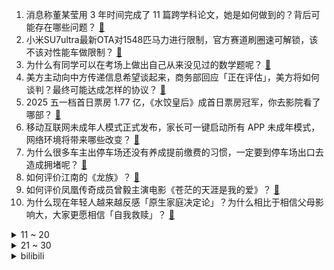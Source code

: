 1. 消息称董某莹用 3 年时间完成了 11 篇跨学科论文，她是如何做到的？背后可能存在哪些问题？ [:link:](https://www.zhihu.com/question/1901025064675141260)
2. 小米SU7ultra最新OTA对1548匹马力进行限制，官方赛道刷圈速可解锁，该不该对性能车做限制？ [:link:](https://www.zhihu.com/question/1901250394950201671)
3. 为什么有同学可以在考场上做出自己从来没见过的数学题呢？ [:link:](https://www.zhihu.com/question/1900852767297352968)
4. 美方主动向中方传递信息希望谈起来，商务部回应「正在评估」，美方将如何谈判？最终可能达成怎样的协议？ [:link:](https://www.zhihu.com/question/1901553333975611340)
5. 2025 五一档首日票房 1.77 亿，《水饺皇后》成首日票房冠军，你去影院看了哪部？ [:link:](https://www.zhihu.com/question/1901382909270659579)
6. 移动互联网未成年人模式正式发布，家长可一键启动所有 APP 未成年模式，网络环境将带来哪些改变？ [:link:](https://www.zhihu.com/question/1900863654439654216)
7. 为什么很多车主出停车场还没有养成提前缴费的习惯，一定要到停车场出口去造成拥堵呢？ [:link:](https://www.zhihu.com/question/1900829324363412934)
8. 如何评价江南的《龙族》？ [:link:](https://www.zhihu.com/question/23622676)
9. 如何评价凤凰传奇成员曾毅主演电影《苍茫的天涯是我的爱》？ [:link:](https://www.zhihu.com/question/1898014896995664278)
10. 为什么现在年轻人越来越反感「原生家庭决定论」？为什么相比于相信父母影响大，大家更愿相信「自我救赎」？ [:link:](https://www.zhihu.com/question/1900479659168203794)
<details>
<summary>11 ~ 20</summary>

11. 比亚迪 4 月新能源汽车销量超 38 万辆，年内累计销量超 138万辆，如何评价其表现？ [:link:](https://www.zhihu.com/question/1901350897201689633)
12. 董某莹被曝博士论文与北京科技大学一发明专利多处雷同，具体情况怎么样？算是抄袭吗？ [:link:](https://www.zhihu.com/question/1901244983983432857)
13. 国家卫健委对近日肖某引发舆情问题开展调查，肖某、董某及有关机构可能会承担哪些责任？ [:link:](https://www.zhihu.com/question/1901192719428182699)
14. 「网约摩托车」在部分县城上线，这种模式可能存在哪些问题？适合推广吗？ [:link:](https://www.zhihu.com/question/1901286895167698476)
15. 在外工作学习的你，五一为什么选择不回家？ [:link:](https://www.zhihu.com/question/1899933741025032013)
16. 网友爆料有协和 4+4 博士论文正文仅 12 页，这样会是合格的论文吗？博士论文一般有多少页？ [:link:](https://www.zhihu.com/question/1900988315747971092)
17. 贵州茅台一季度净利润 268.47 亿元，同比增长 11.56%，如何评价该业绩？ [:link:](https://www.zhihu.com/question/1900670715503571887)
18. 美方通过多渠道主动与中方接触，希望就关税问题进行谈判，美方为什么「急」了？这种变化反映了什么？ [:link:](https://www.zhihu.com/question/1901080867876615340)
19. 马斯克参加任内最后一场内阁会议，向特朗普内阁告别，马斯克的离开对特朗普内阁意味着什么？有何影响？ [:link:](https://www.zhihu.com/question/1901313518239705073)
20. 人类历史上衰落速度最快的城市是哪个？ [:link:](https://www.zhihu.com/question/1894555455537250722)
</details>
<details>
<summary>21 ~ 30</summary>

21. 单依纯将参加《歌手 2025》，如何评价她的音乐实力？你看好她的表现吗？ [:link:](https://www.zhihu.com/question/1896157910922416793)
22. 如何评价 GCC 15.1 发布？ [:link:](https://www.zhihu.com/question/1899460310923974649)
23. 《哈利•波特》中，哈利最后为什么不怨恨斯内普？ [:link:](https://www.zhihu.com/question/307626257)
24. 如何评价邱礼涛执导，刘德华、欧豪主演的电影《猎金游戏》？ [:link:](https://www.zhihu.com/question/1900585709976397587)
25. 反制战法牧体系的最优解是什么？ [:link:](https://www.zhihu.com/question/1899944422214448745)
26. 情绪稳定该不该成为成年人的标配？ [:link:](https://www.zhihu.com/question/1900576960557594234)
27. 你在《魔兽世界》中遇到过什么终身难忘的事？ [:link:](https://www.zhihu.com/question/34919776)
28. 有什么你先想好的创意，后来发现其实早就有人发明出来了？ [:link:](https://www.zhihu.com/question/307464793)
29. 季后赛首轮湖人1比3落后森林狼，能否上演2016年总决赛逆转神迹？ [:link:](https://www.zhihu.com/question/1900138753584003069)
30. LPL 2025 赛季第二赛段组内赛iG VS WBG，如何评价这场比赛？ [:link:](https://www.zhihu.com/question/1900986985713230997)
</details><details>
<summary>bilibili</summary>

</details>